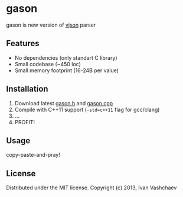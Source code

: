 # gason

gason is new version of [vjson](https://code.google.com/p/vjson) parser

## Features

* No dependencies (only standart C library)
* Small codebase (~450 loc)
* Small memory footprint (16-24B per value)

## Installation

1. Download latest [gason.h](https://raw.github.com/vivkin/gason/master/gason.h) and [gason.cpp](https://raw.github.com/vivkin/gason/master/gason.cpp)
2. Compile with C++11 support (`-std=c++11` flag for gcc/clang)
3. ...
4. PROFIT!

## Usage

copy-paste-and-pray!

## License

Distributed under the MIT license. Copyright (c) 2013, Ivan Vashchaev
